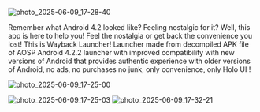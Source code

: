 
![photo_2025-06-09_17-28-40](https://github.com/user-attachments/assets/b772aade-19be-4ab0-8f7e-78f9e0bee717)

Remember what Android 4.2 looked like?  Feeling nostalgic for it? Well, this app is here to help you! Feel the nostalgia or get back the convenience you lost! This is Wayback Launcher! Launcher made from decompiled APK file of AOSP Android 4.2.2 launcher with improved compatibility with new versions of Android that provides authentic experience with older versions of Android, no ads, no purchases no junk, only convenience, only Holo UI !

![photo_2025-06-09_17-25-00](https://github.com/user-attachments/assets/7992a0e9-5bce-40c5-822e-b86757cf1b11)      

![photo_2025-06-09_17-25-03](https://github.com/user-attachments/assets/fe27b480-3587-4923-9532-8e56eab0b7d4)    ![photo_2025-06-09_17-32-21](https://github.com/user-attachments/assets/181fedb3-c344-43f3-97ae-6a21861becdf)
